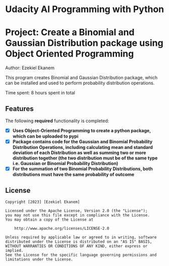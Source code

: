 # Udacity AI Programming with Python
# Project: Create a Binomial and Gaussian Distribution package using Object Oriented Programming

Author: Ezekiel Ekanem

This program creates Binomial and Gaussian Distribution package, which can be installed and used to perform probability distribution operations. 

Time spent: 8 hours spent in total

## Features

The following **required** functionality is completed:

- [x] **Uses Object-Oriented Programming to create a python package, which can be uploaded to pypi**
- [x] **Package contains code for the Gaussian and Binomial Probability Distribution Operations, including calculating mean and standard deviation of each Distribution as well as summing two or more distribution together (the two distribution must be of the same type i.e. Gaussian or Binomial Probability Distribution)**
- [x] **For the summation of two Binomial Probability Distributions, both distributions must have the same probability of outcome**

## License

    Copyright [2023] [Ezekiel Ekanem]

    Licensed under the Apache License, Version 2.0 (the "License");
    you may not use this file except in compliance with the License.
    You may obtain a copy of the License at

        http://www.apache.org/licenses/LICENSE-2.0

    Unless required by applicable law or agreed to in writing, software
    distributed under the License is distributed on an "AS IS" BASIS,
    WITHOUT WARRANTIES OR CONDITIONS OF ANY KIND, either express or implied.
    See the License for the specific language governing permissions and
    limitations under the License.